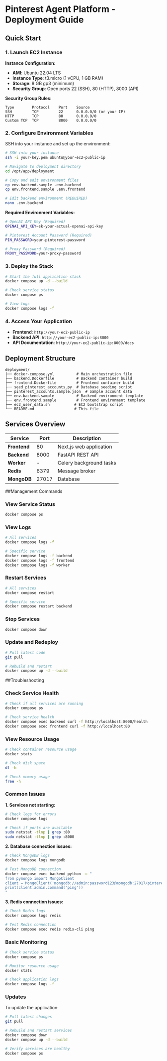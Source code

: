 # Pinterest Agent Platform - Deployment Guide

## Quick Start

### 1. Launch EC2 Instance

**Instance Configuration:**
- **AMI**: Ubuntu 22.04 LTS
- **Instance Type**: t3.micro (1 vCPU, 1 GB RAM)
- **Storage**: 8 GB gp3 (minimum)
- **Security Group**: Open ports 22 (SSH), 80 (HTTP), 8000 (API)

**Security Group Rules:**
```
Type        Protocol    Port    Source
SSH         TCP         22      0.0.0.0/0 (or your IP)
HTTP        TCP         80      0.0.0.0/0
Custom TCP  TCP         8000    0.0.0.0/0
```

### 2. Configure Environment Variables

SSH into your instance and set up the environment:

```bash
# SSH into your instance
ssh -i your-key.pem ubuntu@your-ec2-public-ip

# Navigate to deployment directory
cd /opt/app/deployment

# Copy and edit environment files
cp env.backend.sample .env.backend
cp env.frontend.sample .env.frontend

# Edit backend environment (REQUIRED)
nano .env.backend
```

**Required Environment Variables:**
```bash
# OpenAI API Key (Required)
OPENAI_API_KEY=sk-your-actual-openai-api-key

# Pinterest Account Password (Required)
PIN_PASSWORD=your-pinterest-password

# Proxy Password (Required)
PROXY_PASSWORD=your-proxy-password
```

### 3. Deploy the Stack

```bash
# Start the full application stack
docker compose up -d --build

# Check service status
docker compose ps

# View logs
docker compose logs -f
```

### 4. Access Your Application

- **Frontend**: `http://your-ec2-public-ip`
- **Backend API**: `http://your-ec2-public-ip:8000`
- **API Documentation**: `http://your-ec2-public-ip:8000/docs`

## Deployment Structure

```
deployment/
├── docker-compose.yml          # Main orchestration file
├── backend.Dockerfile          # Backend container build
├── frontend.Dockerfile         # Frontend container build
├── seed_pinterest_accounts.py  # Database seeding script
├── pinterest_accounts.sample.json  # Sample account data
├── env.backend.sample          # Backend environment template
├── env.frontend.sample         # Frontend environment template
├── ec2_user_data.sh           # EC2 bootstrap script
└── README.md                  # This file
```

## Services Overview

| Service | Port | Description |
|---------|------|-------------|
| **Frontend** | 80 | Next.js web application |
| **Backend** | 8000 | FastAPI REST API |
| **Worker** | - | Celery background tasks |
| **Redis** | 6379 | Message broker |
| **MongoDB** | 27017 | Database |

##Management Commands

### View Service Status
```bash
docker compose ps
```

### View Logs
```bash
# All services
docker compose logs -f

# Specific service
docker compose logs -f backend
docker compose logs -f frontend
docker compose logs -f worker
```

### Restart Services
```bash
# All services
docker compose restart

# Specific service
docker compose restart backend
```

### Stop Services
```bash
docker compose down
```

### Update and Redeploy
```bash
# Pull latest code
git pull

# Rebuild and restart
docker compose up -d --build
```

##Troubleshooting

### Check Service Health
```bash
# Check if all services are running
docker compose ps

# Check service health
docker compose exec backend curl -f http://localhost:8000/health
docker compose exec frontend curl -f http://localhost:80
```

### View Resource Usage
```bash
# Check container resource usage
docker stats

# Check disk space
df -h

# Check memory usage
free -h
```

### Common Issues

**1. Services not starting:**
```bash
# Check logs for errors
docker compose logs

# Check if ports are available
sudo netstat -tlnp | grep :80
sudo netstat -tlnp | grep :8000
```

**2. Database connection issues:**
```bash
# Check MongoDB logs
docker compose logs mongodb

# Test MongoDB connection
docker compose exec backend python -c "
from pymongo import MongoClient
client = MongoClient('mongodb://admin:password123@mongodb:27017/pinterest_agent?authSource=admin')
print(client.admin.command('ping'))
"
```

**3. Redis connection issues:**
```bash
# Check Redis logs
docker compose logs redis

# Test Redis connection
docker compose exec redis redis-cli ping
```

### Basic Monitoring
```bash
# Check service status
docker compose ps

# Monitor resource usage
docker stats

# Check application logs
docker compose logs -f
```

### Updates

To update the application:

```bash
# Pull latest changes
git pull

# Rebuild and restart services
docker compose down
docker compose up -d --build

# Verify services are healthy
docker compose ps
``` 